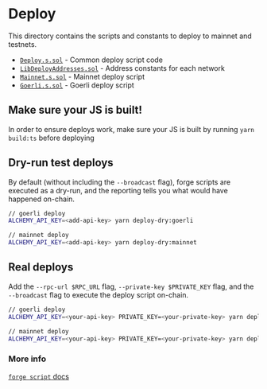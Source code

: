 # Deploy

This directory contains the scripts and constants to deploy to mainnet and testnets.

- [`Deploy.s.sol`](./Deploy.s.sol) - Common deploy script code
- [`LibDeployAddresses.sol`](./LibDeployAddresses.sol) - Address constants for each network
- [`Mainnet.s.sol`](./Mainnet.s.sol) - Mainnet deploy script
- [`Goerli.s.sol`](./Goerli.s.sol) - Goerli deploy script

## Make sure your JS is built!

In order to ensure deploys work, make sure your JS is built by running `yarn build:ts` before deploying

## Dry-run test deploys

By default (without including the `--broadcast` flag), forge scripts are executed as a dry-run, and the reporting tells you what would have happened on-chain.

```sh
// goerli deploy
ALCHEMY_API_KEY=<add-api-key> yarn deploy-dry:goerli

// mainnet deploy
ALCHEMY_API_KEY=<add-api-key> yarn deploy-dry:mainnet
```

## Real deploys

Add the `--rpc-url $RPC_URL` flag, `--private-key $PRIVATE_KEY` flag, and the `--broadcast` flag to execute the deploy script on-chain.

```sh
// goerli deploy
ALCHEMY_API_KEY=<your-api-key> PRIVATE_KEY=<your-private-key> yarn deploy:goerli

// mainnet deploy
ALCHEMY_API_KEY=<your-api-key> PRIVATE_KEY=<your-private-key> yarn deploy:mainnet
```

### More info

[`forge script` docs](https://book.getfoundry.sh/reference/forge/forge-script.html?highlight=script#forge-script)

